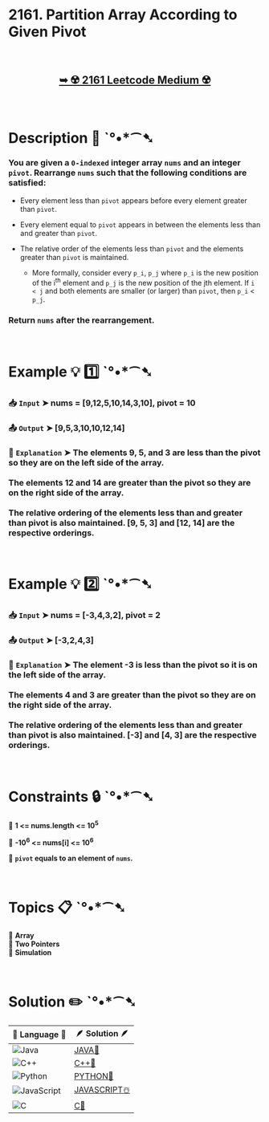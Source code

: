 # 2161. Partition Array According to Given Pivot

</br>

<h2 align="center"> 

<a href="https://leetcode.com/problems/partition-array-according-to-given-pivot/description/?envType=daily-question&envId=2025-03-03"><strong>➥ ☢️ 2161 Leetcode Medium ☢️ </strong></a>
</h2>

</br>

# Description 📜 ˋ°•*⁀➷

### You are given a `0-indexed` integer array `nums` and an integer `pivot`. Rearrange `nums` such that the following conditions are satisfied:


- Every element less than `pivot` appears before every element greater than `pivot`.

- Every element equal to `pivot` appears in between the elements less than and greater than `pivot`.

- The relative order of the elements less than `pivot` and the elements greater than `pivot` is maintained.

    - More formally, consider every `p_i`, `p_j` where `p_i` is the new position of the i<sup>th</sup> element and `p_j` is the new position of the jth element. If `i < j` and both elements are smaller (or larger) than `pivot`, then `p_i` < `p_j`.

### Return `nums` after the rearrangement.

</br>

# Example 💡 1️⃣ ˋ°•*⁀➷

  ### 📥 `Input`  ➤  nums = [9,12,5,10,14,3,10], pivot = 10

  ### 📤 `Output`  ➤ [9,5,3,10,10,12,14]

  ### 🔦 `Explanation`  ➤ The elements 9, 5, and 3 are less than the pivot so they are on the left side of the array.</br></br>The elements 12 and 14 are greater than the pivot so they are on the right side of the array.</br></br>The relative ordering of the elements less than and greater than pivot is also maintained. [9, 5, 3] and [12, 14] are the respective orderings.

</br>

# Example 💡 2️⃣ ˋ°•*⁀➷

  ### 📥 `Input` ➤ nums = [-3,4,3,2], pivot = 2

  ### 📤 `Output`  ➤ [-3,2,4,3]

  ### 🔦 `Explanation` ➤ The element -3 is less than the pivot so it is on the left side of the array.</br></br>The elements 4 and 3 are greater than the pivot so they are on the right side of the array.</br></br>The relative ordering of the elements less than and greater than pivot is also maintained. [-3] and [4, 3] are the respective orderings.

</br>

# Constraints 🔒 ˋ°•*⁀➷

🔹 **1 <= nums.length <= 10<sup>5</sup>** </br>

🔹 **-10<sup>6</sup> <= nums[i] <= 10<sup>6</sup>** </br>

🔹 **`pivot` equals to an element of `nums`.** </br>

</br>

# Topics 📋 ˋ°•*⁀➷

🔸 **Array**  </br>
🔸 **Two Pointers**  </br>
🔸 **Simulation**  </br>

</br>

# Solution ✏️ ˋ°•*⁀➷

| 📒 Language 📒  | 🪶 Solution 🪶 |
| ------------- | ------------- |
|  ![Java](https://img.shields.io/badge/java-%23ED8B00.svg?style=for-the-badge&logo=openjdk&logoColor=white)  | [JAVA🍁]() |
|  ![C++](https://img.shields.io/badge/c++-%2300599C.svg?style=for-the-badge&logo=c%2B%2B&logoColor=white)  | [C++🎲]()  |
|  ![Python](https://img.shields.io/badge/python-3670A0?style=for-the-badge&logo=python&logoColor=ffdd54)    | [PYTHON🍰]() |
| ![JavaScript](https://img.shields.io/badge/javascript-%23323330.svg?style=for-the-badge&logo=javascript&logoColor=%23F7DF1E)   | [JAVASCRIPT☃️]() |
|   ![C](https://img.shields.io/badge/c-%2300599C.svg?style=for-the-badge&logo=c&logoColor=white)   | [C💖]()  |
